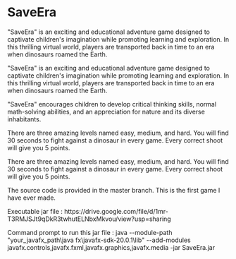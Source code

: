 # SaveEra
<p>"SaveEra" is an exciting and educational adventure game designed to captivate children's imagination while promoting learning and exploration. In this thrilling virtual world, players are transported back in time to an era when dinosaurs roamed the Earth.</p>
<p>"SaveEra" is an exciting and educational adventure game designed to captivate children's imagination while promoting learning and exploration. In this thrilling virtual world, players are transported back in time to an era when dinosaurs roamed the Earth.</p>
<p>"SaveEra" encourages children to develop critical thinking skills, normal math-solving abilities, and an appreciation for nature and its diverse inhabitants.</p>
<p>There are three amazing levels named easy, medium, and hard. You will find 30 seconds to fight against a dinosaur in every game. Every correct shoot will give you 5 points.</p>
<p>There are three amazing levels named easy, medium, and hard. You will find 30 seconds to fight against a dinosaur in every game. Every correct shoot will give you 5 points.</p>
<p>The source code is provided in the master branch. This is the first game I have ever made.</p>

<p>Executable jar file : https://drive.google.com/file/d/1mr-T3RMJSJt9qDkR3twhutELNbxMkvou/view?usp=sharing</p>
<p>Command prompt to run this jar file : java --module-path "your_javafx_path\java fx\javafx-sdk-20.0.1\lib" --add-modules javafx.controls,javafx.fxml,javafx.graphics,javafx.media -jar SaveEra.jar</p>
